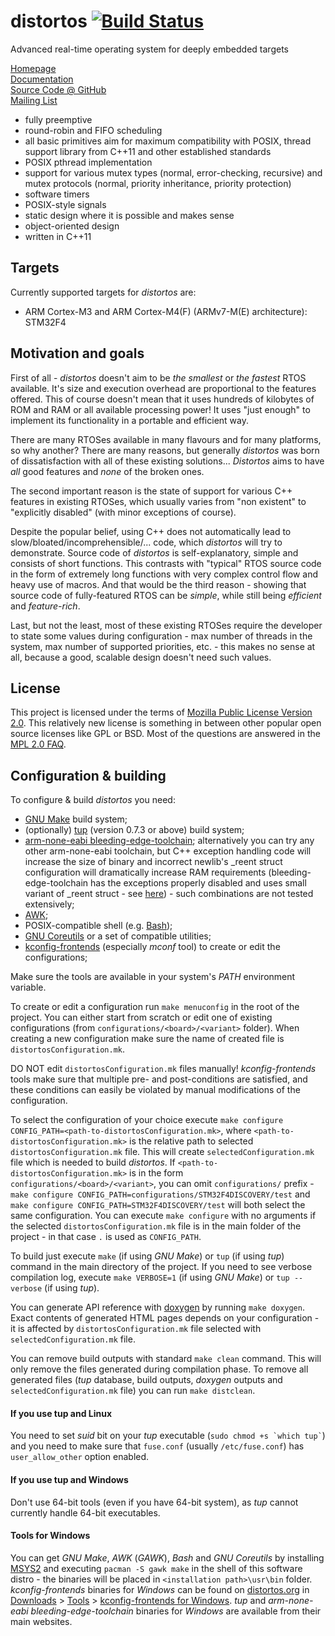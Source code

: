 distortos [![Build Status](https://travis-ci.org/DISTORTEC/distortos.svg)](https://travis-ci.org/DISTORTEC/distortos)
=========

Advanced real-time operating system for deeply embedded targets

[Homepage](http://distortos.org/)<br/>
[Documentation](http://distortos.org/documentation/)<br/>
[Source Code @ GitHub](https://github.com/DISTORTEC/distortos)<br/>
[Mailing List](https://lists.sourceforge.net/lists/listinfo/distortos-development)<br/>

- fully preemptive
- round-robin and FIFO scheduling
- all basic primitives aim for maximum compatibility with POSIX, thread support library from C++11 and other established
  standards
- POSIX pthread implementation
- support for various mutex types (normal, error-checking, recursive) and mutex protocols (normal, priority inheritance,
  priority protection)
- software timers
- POSIX-style signals
- static design where it is possible and makes sense
- object-oriented design
- written in C++11

Targets
-------

Currently supported targets for *distortos* are:

- ARM Cortex-M3 and ARM Cortex-M4(F) (ARMv7-M(E) architecture): STM32F4

Motivation and goals
--------------------

First of all - *distortos* doesn't aim to be *the smallest* or *the fastest* RTOS available. It's size and execution
overhead are proportional to the features offered. This of course doesn't mean that it uses hundreds of kilobytes of ROM
and RAM or all available processing power! It uses "just enough" to implement its functionality in a portable and
efficient way.

There are many RTOSes available in many flavours and for many platforms, so why another? There are many reasons, but
generally *distortos* was born of dissatisfaction with all of these existing solutions... *Distortos* aims to have *all*
good features and *none* of the broken ones.

The second important reason is the state of support for various C++ features in existing RTOSes, which usually varies
from "non existent" to "explicitly disabled" (with minor exceptions of course).

Despite the popular belief, using C++ does not automatically lead to slow/bloated/incomprehensible/... code, which
*distortos* will try to demonstrate. Source code of *distortos* is self-explanatory, simple and consists of short
functions. This contrasts with "typical" RTOS source code in the form of extremely long functions with very complex
control flow and heavy use of macros. And that would be the third reason - showing that source code of fully-featured
RTOS can be *simple*, while still being *efficient* and *feature-rich*.

Last, but not the least, most of these existing RTOSes require the developer to state some values during configuration -
max number of threads in the system, max number of supported priorities, etc. - this makes no sense at all, because a
good, scalable design doesn't need such values.

License
-------

This project is licensed under the terms of [Mozilla Public License Version 2.0](https://www.mozilla.org/MPL/2.0/). This
relatively new license is something in between other popular open source licenses like GPL or BSD. Most of the questions
are answered in the [MPL 2.0 FAQ](https://www.mozilla.org/MPL/2.0/FAQ.html).

Configuration & building
------------------------

To configure & build *distortos* you need:
- [GNU Make](http://www.gnu.org/software/make/) build system;
- (optionally) [tup](http://gittup.org/tup/) (version 0.7.3 or above) build system;
- [arm-none-eabi bleeding-edge-toolchain](https://sourceforge.net/projects/bleeding-edge/); alternatively you can try
  any other arm-none-eabi toolchain, but C++ exception handling code will increase the size of binary and incorrect
  newlib's _reent struct configuration will dramatically increase RAM requirements (bleeding-edge-toolchain has the
  exceptions properly disabled and uses small variant of _reent struct - see
  [here](http://www.freddiechopin.info/en/articles/35-arm/87-bleeding-edge-toolchain-o-co-chodzi)) - such combinations
  are not tested extensively;
- [AWK](https://en.wikipedia.org/wiki/AWK);
- POSIX-compatible shell (e.g. [Bash](https://www.gnu.org/software/bash/));
- [GNU Coreutils](http://www.gnu.org/software/coreutils/coreutils.html) or a set of compatible utilities;
- [kconfig-frontends](http://ymorin.is-a-geek.org/projects/kconfig-frontends) (especially *mconf* tool) to create or
  edit the configurations;

Make sure the tools are available in your system's *PATH* environment variable.

To create or edit a configuration run `make menuconfig` in the root of the project. You can either start from
scratch or edit one of existing configurations (from `configurations/<board>/<variant>` folder). When creating a
new configuration make sure the name of created file is `distortosConfiguration.mk`.

DO NOT edit `distortosConfiguration.mk` files manually! *kconfig-frontends* tools make sure that multiple pre- and
post-conditions are satisfied, and these conditions can easily be violated by manual modifications of the configuration.

To select the configuration of your choice execute
`make configure CONFIG_PATH=<path-to-distortosConfiguration.mk>`, where
`<path-to-distortosConfiguration.mk>` is the relative path to selected `distortosConfiguration.mk` file. This
will create `selectedConfiguration.mk` file which is needed to build *distortos*. If
`<path-to-distortosConfiguration.mk>` is in the form `configurations/<board>/<variant>`, you can omit
`configurations/` prefix - `make configure CONFIG_PATH=configurations/STM32F4DISCOVERY/test` and
`make configure CONFIG_PATH=STM32F4DISCOVERY/test` will both select the same configuration. You can execute
`make configure` with no arguments if the selected `distortosConfiguration.mk` file is in the main folder of the
project - in that case `.` is used as `CONFIG_PATH`.

To build just execute `make` (if using *GNU Make*) or `tup` (if using *tup*) command in the main directory of the
project. If you need to see verbose compilation log, execute `make VERBOSE=1` (if using *GNU Make*) or
`tup --verbose` (if using *tup*).

You can generate API reference with [doxygen](http://www.stack.nl/~dimitri/doxygen/) by running `make doxygen`. Exact
contents of generated HTML pages depends on your configuration - it is affected by `distortosConfiguration.mk` file
selected with `selectedConfiguration.mk` file.

You can remove build outputs with standard `make clean` command. This will only remove the files generated during
compilation phase. To remove all generated files (*tup* database, build outputs, *doxygen* outputs and
`selectedConfiguration.mk` file) you can run `make distclean`.

#### If you use tup and Linux

You need to set *suid* bit on your *tup* executable (`` sudo chmod +s `which tup` ``) and you need to make sure that
`fuse.conf` (usually `/etc/fuse.conf`) has `user_allow_other` option enabled.

#### If you use tup and Windows

Don't use 64-bit tools (even if you have 64-bit system), as *tup* cannot currently handle 64-bit executables.

#### Tools for Windows

You can get *GNU Make*, *AWK* (*GAWK*), *Bash* and *GNU Coreutils* by installing [MSYS2](https://msys2.github.io/) and
executing `pacman -S gawk make` in the shell of this software distro - the binaries will be placed in
`<installation path>\usr\bin` folder. *kconfig-frontends* binaries for *Windows* can be found on
[distortos.org](http://distortos.org/) in [Downloads](http://distortos.org/downloads/) >
[Tools](http://distortos.org/downloads/tools/) >
[kconfig-frontends for Windows](http://distortos.org/downloads/tools/kconfig-frontends-for-windows/). *tup* and
*arm-none-eabi bleeding-edge-toolchain* binaries for *Windows* are available from their main websites.
